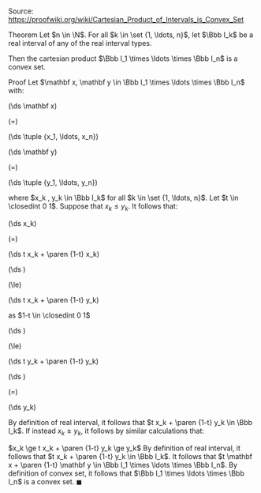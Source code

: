 # 

Source: https://proofwiki.org/wiki/Cartesian_Product_of_Intervals_is_Convex_Set

Theorem
Let $n \in \N$.
For all $k \in \set {1, \ldots, n}$, let $\Bbb I_k$ be a real interval of any of the real interval types.

Then the cartesian product $\Bbb I_1 \times \ldots \times \Bbb I_n$ is a convex set.


Proof
Let $\mathbf x, \mathbf y \in \Bbb I_1 \times \ldots \times \Bbb I_n$ with:














\(\ds \mathbf x\)

\(=\)







\(\ds \tuple {x_1, \ldots, x_n}\)




















\(\ds \mathbf y\)

\(=\)







\(\ds \tuple {y_1, \ldots, y_n}\)









where $x_k , y_k \in \Bbb I_k$ for all $k \in \set {1, \ldots, n}$.
Let $t \in \closedint 0 1$.
Suppose that $x_k \le y_k$.
It follows that:














\(\ds x_k\)

\(=\)







\(\ds t x_k + \paren {1-t} x_k\)




















\(\ds \)

\(\le\)







\(\ds t x_k + \paren {1-t} y_k\)





as $1-t \in \closedint 0 1$














\(\ds \)

\(\le\)







\(\ds t y_k + \paren {1-t} y_k\)




















\(\ds \)

\(=\)







\(\ds y_k\)









By definition of real interval, it follows that $t x_k + \paren {1-t} y_k \in \Bbb I_k$.
If instead $x_k \ge y_k$, it follows by similar calculations that:

$x_k \ge t x_k + \paren {1-t} y_k \ge y_k$
By definition of real interval, it follows that $t x_k + \paren {1-t} y_k \in \Bbb I_k$.
It follows that $t \mathbf x + \paren {1-t} \mathbf y \in \Bbb I_1 \times \ldots \times \Bbb I_n$.
By definition of convex set, it follows that $\Bbb I_1 \times \ldots \times \Bbb I_n$ is a convex set.
$\blacksquare$





